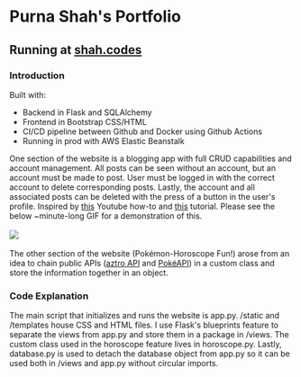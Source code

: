 # Purna Shah's Portfolio 
## Running at [shah.codes](http://shah.codes)
### Introduction
Built with:
- Backend in Flask and SQLAlchemy
- Frontend in Bootstrap CSS/HTML
- CI/CD pipeline between Github and Docker using Github Actions
- Running in prod with AWS Elastic Beanstalk

<!-- -->

One section of the website is a blogging app with full CRUD capabilities and account management. All posts can be seen without an account, but an account must be made to post. User must be logged in with the correct account to delete corresponding posts. Lastly, the account and all associated posts can be deleted with the press of a button in the user's profile. Inspired by [this](https://www.youtube.com/watch?v=3mwFC4SHY-Y) Youtube how-to and [this](https://www.digitalocean.com/community/tutorials/how-to-add-authentication-to-your-app-with-flask-login) tutorial. Please see the below ~minute-long GIF for a demonstration of this.
\
\
![](https://github.com/pvsaz/projects/blob/main/demo.gif)
\
\
The other section of the website (Pokémon-Horoscope Fun!) arose from an idea to chain public APIs ([aztro API](https://aztro.sameerkumar.website/) and [PokéAPI](https://pokeapi.co/)) in a custom class and store the information together in an object.
### Code Explanation
The main script that initializes and runs the website is app.py. /static and /templates house CSS and HTML files. I use Flask's blueprints feature to separate the views from app.py and store them in a package in /views. The custom class used in the horoscope feature lives in horoscope.py. Lastly, database.py is used to detach the database object from app.py so it can be used both in /views and app.py without circular imports.
